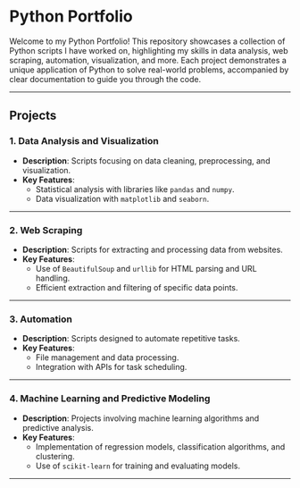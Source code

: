 # Python Portfolio

Welcome to my Python Portfolio! This repository showcases a collection of Python scripts I have worked on, highlighting my skills in data analysis, web scraping, automation, visualization, and more. Each project demonstrates a unique application of Python to solve real-world problems, accompanied by clear documentation to guide you through the code.

---

## Projects

### 1. **Data Analysis and Visualization**
- **Description**: Scripts focusing on data cleaning, preprocessing, and visualization.
- **Key Features**:
  - Statistical analysis with libraries like `pandas` and `numpy`.
  - Data visualization with `matplotlib` and `seaborn`.

---

### 2. **Web Scraping**
- **Description**: Scripts for extracting and processing data from websites.
- **Key Features**:
  - Use of `BeautifulSoup` and `urllib` for HTML parsing and URL handling.
  - Efficient extraction and filtering of specific data points.

---

### 3. **Automation**
- **Description**: Scripts designed to automate repetitive tasks.
- **Key Features**:
  - File management and data processing.
  - Integration with APIs for task scheduling.

---

### 4. **Machine Learning and Predictive Modeling**
- **Description**: Projects involving machine learning algorithms and predictive analysis.
- **Key Features**:
  - Implementation of regression models, classification algorithms, and clustering.
  - Use of `scikit-learn` for training and evaluating models.

---

